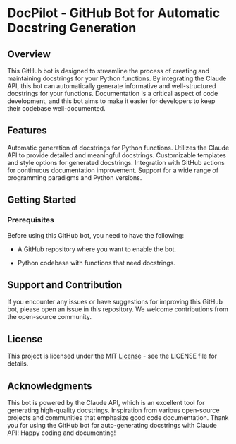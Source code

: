 # DocPilot - GitHub Bot for Automatic Docstring Generation


## Overview
This GitHub bot is designed to streamline the process of creating and maintaining docstrings for your Python functions. By integrating the Claude API, this bot can automatically generate informative and well-structured docstrings for your functions. Documentation is a critical aspect of code development, and this bot aims to make it easier for developers to keep their codebase well-documented.

## Features
Automatic generation of docstrings for Python functions.
Utilizes the Claude API to provide detailed and meaningful docstrings.
Customizable templates and style options for generated docstrings.
Integration with GitHub actions for continuous documentation improvement.
Support for a wide range of programming paradigms and Python versions.


## Getting Started
### Prerequisites
Before using this GitHub bot, you need to have the following:

- A GitHub repository where you want to enable the bot.

- Python codebase with functions that need docstrings.

## Support and Contribution
If you encounter any issues or have suggestions for improving this GitHub bot, please open an issue in this repository. We welcome contributions from the open-source community.

## License
This project is licensed under the MIT [License](https://github.com/Sam-Armstrong/DocPilot/blob/main/LICENSE) - see the LICENSE file for details.

## Acknowledgments
This bot is powered by the Claude API, which is an excellent tool for generating high-quality docstrings.
Inspiration from various open-source projects and communities that emphasize good code documentation.
Thank you for using the GitHub bot for auto-generating docstrings with Claude API! Happy coding and documenting!
